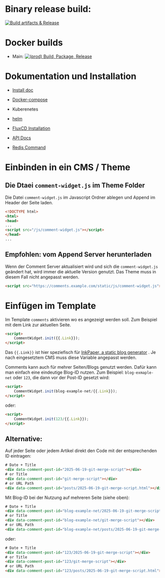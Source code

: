 

# Binary release build: 

[![Build artifacts & Release](https://github.com/ruedigerp/comments/actions/workflows/release.yaml/badge.svg)](https://github.com/ruedigerp/comments/actions/workflows/release.yaml)


# Docker builds 

* Main: [![(prod) Build, Package, Release](https://github.com/ruedigerp/comments/actions/workflows/build-prod.yaml/badge.svg)](https://github.com/ruedigerp/comments/actions/workflows/build-prod.yaml)


# Dokumentation und Installation

* [Install doc](docs/README.md)
* [Docker-compose](docs/docker-compose/README.md)
* Kuberenetes
* [helm](docs/helm/README.md)
* [FluxCD Installation](docs/fluxcd/)

* [API Docs](docs/api/README.md)

* [Redis Command](docs/redis/README.md)

# Einbinden in ein CMS / Theme

## Die Dtaei `comment-widget.js` im Theme Folder

Die Datei `comment-widget.js` im Javascript Ordner ablegen und Append im Header der Seite laden. 

```html
<!DOCTYPE html>
<html>
<head>
...
<script src="/js/comment-widget.js"></script>
</head>
...
```

## Empfohlen: vom Append Server herunterladen 

Wenn der Comment Server aktualisiert wird und sich die `comment-widget.js` geändert hat, wird immer die aktuelle Version genutzt. Das Theme muss in diesem Fall nicht angepasst werden. 

```html
<script src="https://comments.example.com/static/js/comment-widget.js"></script>
```


# Einfügen im Template

Im Template `comments` aktivieren wo es angezeigt werden soll. 
Zum Beispiel mit dem Link zur aktuellen Seite. 

```html
<script>
    CommentWidget.init({{.Link}});
</script>
```

Das `{{.Link}}` ist hier speziefisch für [InkPaper, a static blog generator](https://github.com/InkProject/ink) . Je nach eingesetztem CMS muss diese Variable angepasst werden. 

Comments kann auch für mehrer Seiten/Blogs genutzt werden. Dafür kann man einfach eine eindeutige Blog-ID nutzen. Zum Beispiel: `blog-exmaple-net` oder `123`, die dann vor der Post-ID gesetzt wird: 

```html
<script>
    CommentWidget.init(blog-example-net/{{.Link}});
</script>
```

oder: 

```html
<script>
    CommentWidget.init(123/{{.Link}});
</script>
```


## Alternative: 

Auf jeder Seite oder jedem Artikel direkt den Code mit der entsprechenden ID eintragen:

```html
# Date + Title
<div data-comment-post-id="2025-06-19-git-merge-script"></div>
# or Title
<div data-comment-post-id="git-merge-script"></div>
# or URL Path 
<div data-comment-post-id="posts/2025-06-19-git-merge-script.html"></div>
```

Mit Blog-ID bei der Nutzung auf mehreren Seite (siehe oben): 

```html
# Date + Title
<div data-comment-post-id="blog-example-net/2025-06-19-git-merge-script"></div>
# or Title
<div data-comment-post-id="blog-example-net/git-merge-script"></div>
# or URL Path 
<div data-comment-post-id="blog-example-net/posts/2025-06-19-git-merge-script.html"></div>
```

oder: 

```html
# Date + Title
<div data-comment-post-id="123/2025-06-19-git-merge-script"></div>
# or Title
<div data-comment-post-id="123/git-merge-script"></div>
# or URL Path 
<div data-comment-post-id="123/posts/2025-06-19-git-merge-script.html"></div>
```


